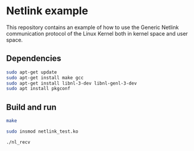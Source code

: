 # Netlink example

This repository contains an example of how to use the Generic Netlink
communication protocol of the Linux Kernel both in kernel space and user space.


## Dependencies

```sh
sudo apt-get update
sudo apt-get install make gcc
sudo apt-get install libnl-3-dev libnl-genl-3-dev
sudo apt install pkgconf
```


## Build and run

```sh
make 
```

```sh
sudo insmod netlink_test.ko
```

```sh
./nl_recv
```